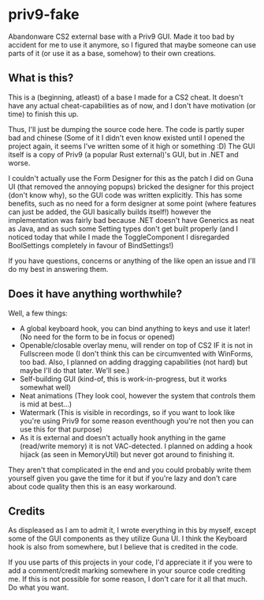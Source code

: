 # priv9-fake
Abandonware CS2 external base with a Priv9 GUI. Made it too bad by accident for me to use it anymore, so I figured that maybe someone can use parts of it (or use it as a base, somehow) to their own creations.

## What is this?
This is a (beginning, atleast) of a base I made for a CS2 cheat. It doesn't have any actual 
cheat-capabilities as of now, and I don't have motivation (or time) to finish this up.

Thus, I'll just be dumping the source code here. The code is partly super bad and chinese
(Some of it I didn't even know existed until I opened the project again, it seems I've written some of it high or something :D)
The GUI itself is a copy of Priv9 (a popular Rust external)'s GUI, but in .NET and worse. 

I couldn't actually use the Form Designer for this as the patch I did on Guna UI (that removed the annoying popups) bricked the designer for this project (don't know why), so the GUI code was written explicitly.
This has some benefits, such as no need for a form designer at some point (where features can just be added, the GUI basically builds itself!) however the implementation was fairly bad because .NET doesn't
have Generics as neat as Java, and as such some Setting types don't get built properly (and I noticed today that while I made the ToggleComponent I disregarded BoolSettings completely in favour of BindSettings!)

If you have questions, concerns or anything of the like open an issue and I'll do my best in answering them.

## Does it have anything worthwhile?
Well, a few things:
- A global keyboard hook, you can bind anything to keys and use it later! (No need for the form to be in focus or opened)
- Openable/closable overlay menu, will render on top of CS2 IF it is not in Fullscreen mode (I don't think this can be circumvented with WinForms, too bad. Also, I planned on adding dragging capabilities (not hard) but maybe I'll do that later. We'll see.)
- Self-building GUI (kind-of, this is work-in-progress, but it works somewhat well)
- Neat animations (They look cool, however the system that controls them is mid at best...)
- Watermark (This is visible in recordings, so if you want to look like you're using Priv9 for some reason eventhough you're not then you can use this for that purpose)
- As it is external and doesn't actually hook anything in the game (read/write memory) it is not VAC-detected. I planned on adding a hook hijack (as seen in MemoryUtil) but never got around to finishing it.

They aren't that complicated in the end and you could probably write them yourself given you gave the time for it but if you're lazy and don't care about code quality then this is an easy workaround.

## Credits
As displeased as I am to admit it, I wrote everything in this by myself, except some of the GUI components as they utilize Guna UI.
I think the Keyboard hook is also from somewhere, but I believe that is credited in the code.

If you use parts of this projects in your code, I'd appreciate it if you were to add a comment/credit marking somewhere in your source code crediting me. If this is not possible for some reason, I don't care for it all that much. Do what you want.
